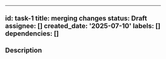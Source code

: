 ______________________________________________________________________

## id: task-1 title: merging changes status: Draft assignee: [] created_date: '2025-07-10' labels: [] dependencies: []

## Description
